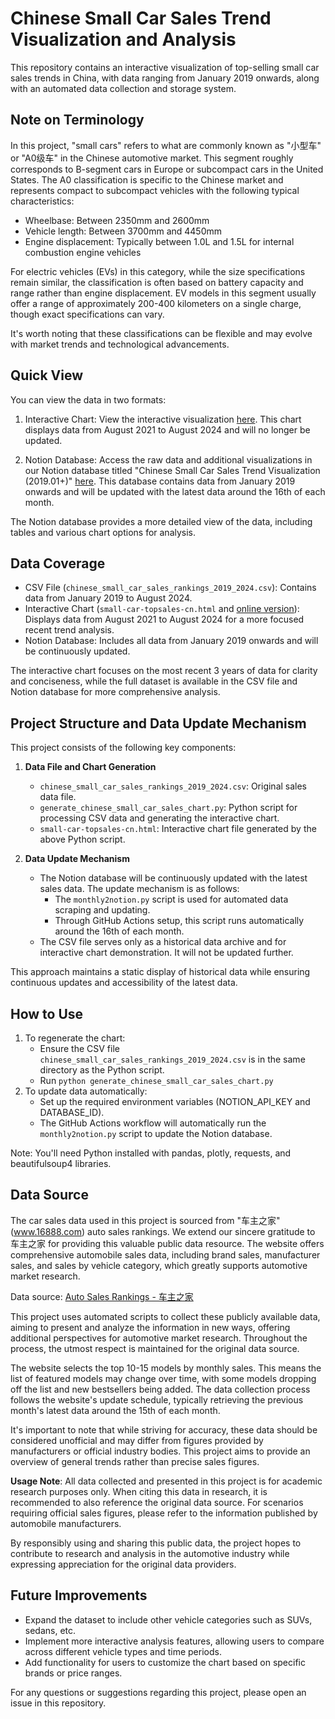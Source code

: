 # Chinese Small Car Sales Trend Visualization and Analysis

This repository contains an interactive visualization of top-selling small car sales trends in China, with data ranging from January 2019 onwards, along with an automated data collection and storage system.

## Note on Terminology
In this project, "small cars" refers to what are commonly known as "小型车" or "A0级车" in the Chinese automotive market. This segment roughly corresponds to B-segment cars in Europe or subcompact cars in the United States. The A0 classification is specific to the Chinese market and represents compact to subcompact vehicles with the following typical characteristics:

- Wheelbase: Between 2350mm and 2600mm
- Vehicle length: Between 3700mm and 4450mm
- Engine displacement: Typically between 1.0L and 1.5L for internal combustion engine vehicles

For electric vehicles (EVs) in this category, while the size specifications remain similar, the classification is often based on battery capacity and range rather than engine displacement. EV models in this segment usually offer a range of approximately 200-400 kilometers on a single charge, though exact specifications can vary.

It's worth noting that these classifications can be flexible and may evolve with market trends and technological advancements.

## Quick View
You can view the data in two formats:

1. Interactive Chart: View the interactive visualization [here](https://lazyracket.github.io/car-sales-chart/small-car-topsales-cn.html). This chart displays data from August 2021 to August 2024 and will no longer be updated.

2. Notion Database: Access the raw data and additional visualizations in our Notion database titled "Chinese Small Car Sales Trend Visualization (2019.01+)" [here](https://lazyracket.notion.site/120b6dc4e01481b9a605c7ec5c91742c?v=120b6dc4e01481329ab3000c002402c1). This database contains data from January 2019 onwards and will be updated with the latest data around the 16th of each month.

The Notion database provides a more detailed view of the data, including tables and various chart options for analysis.

## Data Coverage

- CSV File (`chinese_small_car_sales_rankings_2019_2024.csv`): Contains data from January 2019 to August 2024.
- Interactive Chart (`small-car-topsales-cn.html` and [online version](https://lazyracket.github.io/car-sales-chart/small-car-topsales-cn.html)): Displays data from August 2021 to August 2024 for a more focused recent trend analysis.
- Notion Database: Includes all data from January 2019 onwards and will be continuously updated.

The interactive chart focuses on the most recent 3 years of data for clarity and conciseness, while the full dataset is available in the CSV file and Notion database for more comprehensive analysis.

## Project Structure and Data Update Mechanism

This project consists of the following key components:

1. **Data File and Chart Generation**
   - `chinese_small_car_sales_rankings_2019_2024.csv`: Original sales data file.
   - `generate_chinese_small_car_sales_chart.py`: Python script for processing CSV data and generating the interactive chart.
   - `small-car-topsales-cn.html`: Interactive chart file generated by the above Python script.

2. **Data Update Mechanism**
   - The Notion database will be continuously updated with the latest sales data. The update mechanism is as follows:
     - The `monthly2notion.py` script is used for automated data scraping and updating.
     - Through GitHub Actions setup, this script runs automatically around the 16th of each month.
   - The CSV file serves only as a historical data archive and for interactive chart demonstration. It will not be updated further.

This approach maintains a static display of historical data while ensuring continuous updates and accessibility of the latest data.

## How to Use
1. To regenerate the chart:
   - Ensure the CSV file `chinese_small_car_sales_rankings_2019_2024.csv` is in the same directory as the Python script.
   - Run `python generate_chinese_small_car_sales_chart.py`
2. To update data automatically:
   - Set up the required environment variables (NOTION_API_KEY and DATABASE_ID).
   - The GitHub Actions workflow will automatically run the `monthly2notion.py` script to update the Notion database.

Note: You'll need Python installed with pandas, plotly, requests, and beautifulsoup4 libraries.

## Data Source
The car sales data used in this project is sourced from "车主之家" (www.16888.com) auto sales rankings. We extend our sincere gratitude to 车主之家 for providing this valuable public data resource. The website offers comprehensive automobile sales data, including brand sales, manufacturer sales, and sales by vehicle category, which greatly supports automotive market research.

Data source: [Auto Sales Rankings - 车主之家](https://xl.16888.com/)

This project uses automated scripts to collect these publicly available data, aiming to present and analyze the information in new ways, offering additional perspectives for automotive market research. Throughout the process, the utmost respect is maintained for the original data source.

The website selects the top 10-15 models by monthly sales. This means the list of featured models may change over time, with some models dropping off the list and new bestsellers being added. The data collection process follows the website's update schedule, typically retrieving the previous month's latest data around the 15th of each month.

It's important to note that while striving for accuracy, these data should be considered unofficial and may differ from figures provided by manufacturers or official industry bodies. This project aims to provide an overview of general trends rather than precise sales figures.

**Usage Note**: All data collected and presented in this project is for academic research purposes only. When citing this data in research, it is recommended to also reference the original data source. For scenarios requiring official sales figures, please refer to the information published by automobile manufacturers.

By responsibly using and sharing this public data, the project hopes to contribute to research and analysis in the automotive industry while expressing appreciation for the original data providers.

## Future Improvements
- Expand the dataset to include other vehicle categories such as SUVs, sedans, etc.
- Implement more interactive analysis features, allowing users to compare across different vehicle types and time periods.
- Add functionality for users to customize the chart based on specific brands or price ranges.

For any questions or suggestions regarding this project, please open an issue in this repository.
